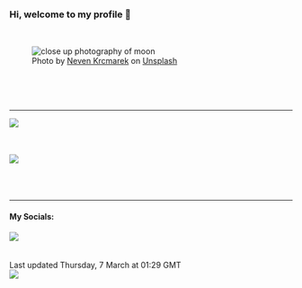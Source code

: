 <h3>Hi, welcome to my profile 👋</h3>

<br />
<figure>
  <img
    src="https://images.unsplash.com/photo-1477005264461-b0e201668d92?crop=entropy&cs=tinysrgb&fit=max&fm=jpg&ixid=M3wyNzQ3MDB8MHwxfHJhbmRvbXx8fHx8fHx8fDE3MDk3NzIyNzF8&ixlib=rb-4.0.3&q=80&w=1080&auto=format"
    alt="close up photography of moon" 
  />
  <figcaption>Photo by <a
    href="https://unsplash.com/@nevenkrcmarek?utm_source=Profile%20readme&utm_medium=referral">Neven Krcmarek</a> on <a
    href="https://unsplash.com/?utm_source=Profile%20readme&utm_medium=referral">Unsplash</a></figcaption>
</figure>




  <br /><br /><br />

<hr />
<img
  src="https://github-readme-stats.vercel.app/api?username=shanelucy&show_icons=true&theme=calm"
/>
<br /><br /><br />

<img 
  src="https://github-readme-stats.vercel.app/api/top-langs/?username=shanelucy&theme=calm"
/>
<br /><br /><br /><br />
<hr />
<h4>My Socials:</h4>
<a href="https://uk.linkedin.com/in/shane-lucy-4735b616a">
  <img
    src="https://img.shields.io/badge/linkedin%20-%230077B5.svg?&style=for-the-badge&logo=linkedin&logoColor=white"
  />
</a>
<br /><br /><br />
Last updated Thursday, 7 March at 01:29 GMT
<br />
<img
  src="https://github.com/ShaneLucy/ShaneLucy/workflows/README%20build/badge.svg"
/>
